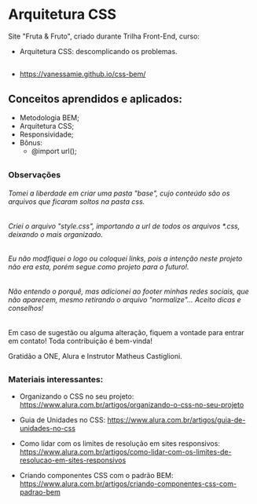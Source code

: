 # Arquitetura CSS

Site "Fruta & Fruto", criado durante Trilha Front-End, curso:
- Arquitetura CSS: descomplicando os problemas.

##

- https://vanessamie.github.io/css-bem/

##

## Conceitos aprendidos e aplicados:

- Metodologia BEM;
- Arquitetura CSS;
- Responsividade;
- Bônus:
  - @import url();


##

### Observações

###### Tomei a liberdade em criar uma pasta "base", cujo conteúdo são os arquivos que ficaram soltos na pasta css.

###### Criei o arquivo "style.css", importando a url de todos os arquivos *.css, deixando o <head> mais organizado.

###### Eu não modfiquei o logo ou coloquei links, pois a intenção neste projeto não era esta, porém segue como projeto para o futuro!.

###### Não entendo o porquê, mas adicionei ao footer minhas redes sociais, que não aparecem, mesmo retirando o arquivo "normalize"... Aceito dicas e conselhos!

##

Em caso de sugestão ou alguma alteração, fiquem a vontade para entrar em contato! Toda contribuição é bem-vinda!

Gratidão a ONE, Alura e Instrutor Matheus Castiglioni.

##

### Materiais interessantes:

- Organizando o CSS no seu projeto:
https://www.alura.com.br/artigos/organizando-o-css-no-seu-projeto

- Guia de Unidades no CSS:
https://www.alura.com.br/artigos/guia-de-unidades-no-css

- Como lidar com os limites de resolução em sites responsivos:
https://www.alura.com.br/artigos/como-lidar-com-os-limites-de-resolucao-em-sites-responsivos

- Criando componentes CSS com o padrão BEM:
https://www.alura.com.br/artigos/criando-componentes-css-com-padrao-bem



